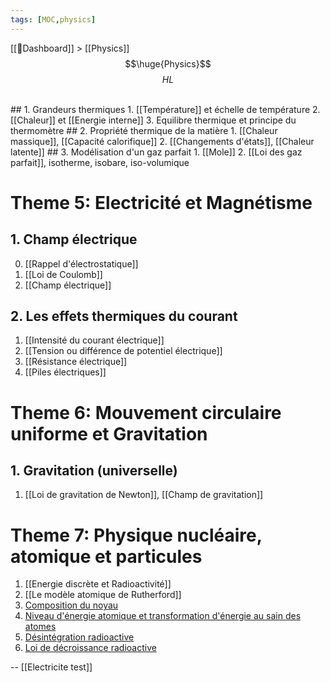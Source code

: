 ```yaml
---
tags: [MOC,physics]
---
```

[[📝Dashboard]] > [[Physics]]
<br/>
$$\huge{Physics}$$
$$
HL
$$


<br/>
## 1. Grandeurs thermiques
1. [[Température]] et échelle de température
2. [[Chaleur]] et [[Energie interne]]
3. Equilibre thermique et principe du thermomètre
## 2. Propriété thermique de la matière
1. [[Chaleur massique]], [[Capacité calorifique]]
2. [[Changements d'états]], [[Chaleur latente]]
## 3. Modélisation d'un gaz parfait
1. [[Mole]]
2. [[Loi des gaz parfait]], isotherme, isobare, iso-volumique

# Theme 5: Electricité et Magnétisme
## 1. Champ électrique
0. [[Rappel d'électrostatique]]
1. [[Loi de Coulomb]]
2. [[Champ électrique]]
## 2. Les effets thermiques du courant  
1. [[Intensité du courant électrique]] 
2. [[Tension ou différence de potentiel électrique]]
3. [[Résistance électrique]]
4. [[Piles électriques]]
# Theme 6: Mouvement circulaire uniforme et Gravitation
## 1. Gravitation (universelle)
1. [[Loi de gravitation de Newton]], [[Champ de gravitation]]

# Theme 7: Physique nucléaire, atomique et particules
1. [[Energie discrète et Radioactivité]]
1.  [[Le modèle atomique de Rutherford]]
2.  [Composition du noyau](app://obsidian.md/Composition%20du%20noyau)
3.  [Niveau d'énergie atomique et transformation d'énergie au sain des atomes](app://obsidian.md/Niveau%20d'%C3%A9nergie%20atomique%20et%20transformation%20d'%C3%A9nergie%20au%20sain%20des%20atomes)
4.  [Désintégration radioactive](app://obsidian.md/D%C3%A9sint%C3%A9gration%20radioactive)
5.  [Loi de décroissance radioactive](app://obsidian.md/Loi%20de%20d%C3%A9croissance%20radioactive)


--
[[Electricite test]]